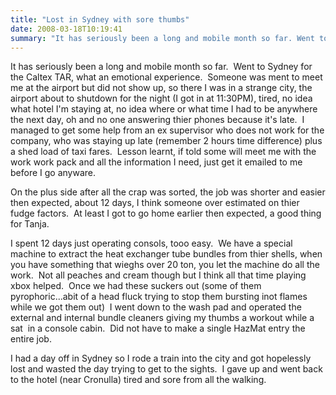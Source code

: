 ```yaml
---
title: "Lost in Sydney with sore thumbs"
date: 2008-03-18T10:19:41
summary: "It has seriously been a long and mobile month so far. Went to Sydney for the Caltex TAR, what an emotional experience."
---
```


It has seriously been a long and mobile month so far.  Went to Sydney for the Caltex TAR, what an emotional experience.  Someone was ment to meet me at the airport but did not show up, so there I was in a strange city, the airport about to shutdown for the night (I got in at 11:30PM), tired, no idea what hotel I'm staying at, no idea where or what time I had to be anywhere the next day, oh and no one answering thier phones because it's late.  I managed to get some help from an ex supervisor who does not work for the company, who was staying up late (remember 2 hours time difference) plus a shed load of taxi fares.  Lesson learnt, if told some will meet me with the work work pack and all the information I need, just get it emailed to me before I go anyware. 
 
 On the plus side after all the crap was sorted, the job was shorter and easier then expected, about 12 days, I think someone over estimated on thier fudge factors.  At least I got to go home earlier then expected, a good thing for Tanja. 
 
 I spent 12 days just operating consols, tooo easy.  We have a special machine to extract the heat exchanger tube bundles from thier shells, when you have something that wieghs over 20 ton, you let the machine do all the work.  Not all peaches and cream though but I think all that time playing xbox helped.  Once we had these suckers out (some of them pyrophoric...abit of a head fluck trying to stop them bursting inot flames while we got them out)  I went down to the wash pad and operated the external and internal bundle cleaners giving my thumbs a workout while a sat  in a console cabin.  Did not have to make a single HazMat entry the entire job. 
 
 I had a day off in Sydney so I rode a train into the city and got hopelessly lost and wasted the day trying to get to the sights.  I gave up and went back to the hotel (near Cronulla) tired and sore from all the walking.